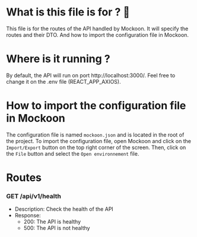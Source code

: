
# What is this file is for ? 🦝
This file is for the routes of the API handled by Mockoon. 
It will specify the routes and their DTO. And how to import the configuration file in Mockoon.



# Where is it running ?
By default, the API will run on port http://localhost:3000/. Feel free to change it on the .env file  (REACT_APP_AXIOS).


# How to import the configuration file in Mockoon
The configuration file is named `mockoon.json` and is located in the root of the project.
To import the configuration file, open Mockoon and click on the `Import/Export` button on the top right corner of the screen. Then, click on the `File` button and select the `Open environnement` file.



# Routes

### GET /api/v1/health
- Description: Check the health of the API
- Response: 
  - 200: The API is healthy
  - 500: The API is not healthy

